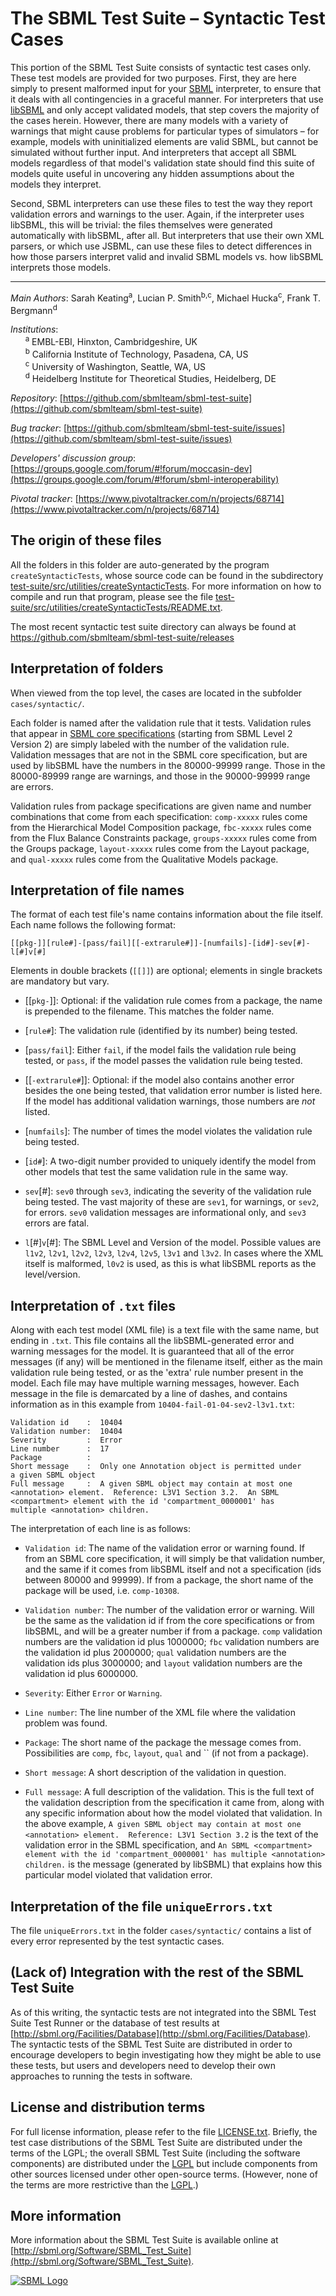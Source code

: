 The SBML Test Suite – Syntactic Test Cases
==========================================

This portion of the SBML Test Suite consists of syntactic test cases only.  These test models are provided for two purposes.  First, they are here simply to present malformed input for your [SBML](http://sbml.org) interpreter, to ensure that it deals with all contingencies in a graceful manner.  For interpreters that use [libSBML](http://sbml.org/Software/libSBML) and only accept validated models, that step covers the majority of the cases herein.  However, there are many models with a variety of warnings that might cause problems for particular types of simulators – for example, models with uninitialized elements are valid SBML, but cannot be simulated without further input.  And interpreters that accept all SBML models regardless of that model's validation state should find this suite of models quite useful in uncovering any hidden assumptions about the models they interpret.

Second, SBML interpreters can use these files to test the way they report validation errors and warnings to the user.  Again, if the interpreter uses libSBML, this will be trivial: the files themselves were generated automatically with libSBML, after all.  But interpreters that use their own XML parsers, or which use JSBML, can use these files to detect differences in how those parsers interpret valid and invalid SBML models vs. how libSBML interprets those models.

----
*Main Authors*: Sarah Keating<sup>a</sup>, Lucian P. Smith<sup>b,c</sup>, Michael Hucka<sup>c</sup>, Frank T. Bergmann<sup>d</sup>

*Institutions*:<br>
&nbsp;&nbsp;&nbsp;&nbsp;&nbsp;&nbsp;<sup>a</sup> EMBL-EBI, Hinxton, Cambridgeshire, UK<br>
&nbsp;&nbsp;&nbsp;&nbsp;&nbsp;&nbsp;<sup>b</sup> California Institute of Technology, Pasadena, CA, US<br>
&nbsp;&nbsp;&nbsp;&nbsp;&nbsp;&nbsp;<sup>c</sup> University of Washington, Seattle, WA, US<br>
&nbsp;&nbsp;&nbsp;&nbsp;&nbsp;&nbsp;<sup>d</sup> Heidelberg Institute for Theoretical Studies, Heidelberg, DE<br>

*Repository*:   [https://github.com/sbmlteam/sbml-test-suite](https://github.com/sbmlteam/sbml-test-suite)

*Bug tracker*:   [https://github.com/sbmlteam/sbml-test-suite/issues](https://github.com/sbmlteam/sbml-test-suite/issues)

*Developers' discussion group*: [https://groups.google.com/forum/#!forum/moccasin-dev](https://groups.google.com/forum/#!forum/sbml-interoperability)

*Pivotal tracker*: [https://www.pivotaltracker.com/n/projects/68714](https://www.pivotaltracker.com/n/projects/68714)


The origin of these files
-------------------------

All the folders in this folder are auto-generated by the program `createSyntacticTests`, whose source code can be found in the subdirectory [test-suite/src/utilities/createSyntacticTests](../../src/utilities/createSyntacticTests). For more information on how to compile and run that program, please see the file [test-suite/src/utilities/createSyntacticTests/README.txt](../../src/utilities/createSyntacticTests/README.txt).

The most recent syntactic test suite directory can always be found at https://github.com/sbmlteam/sbml-test-suite/releases


Interpretation of folders
-------------------------

When viewed from the top level, the cases are located in the subfolder `cases/syntactic/`.

Each folder is named after the validation rule that it tests.  Validation rules that appear in [SBML core specifications](http://sbml.org/Documents/Specifications) (starting from SBML Level 2 Version 2) are simply labeled with the number of the validation rule.  Validation messages that are not in the SBML core specification, but are used by libSBML have the numbers in the 80000-99999 range.  Those in the 80000-89999 range are warnings, and those in the 90000-99999 range are errors.

Validation rules from package specifications are given name and number combinations that come from each specification: `comp-xxxxx` rules come from the Hierarchical Model Composition package, `fbc-xxxxx` rules come from the Flux Balance Constraints package, `groups-xxxxx` rules come from the Groups package, `layout-xxxxx` rules come from the Layout package, and `qual-xxxxx` rules come from the Qualitative Models package.


Interpretation of file names
----------------------------

The format of each test file's name contains information about the
file itself.  Each name follows the following format:

```
[[pkg-]][rule#]-[pass/fail][[-extrarule#]]-[numfails]-[id#]-sev[#]-l[#]v[#]
```

Elements in double brackets (`[[]]`) are optional; elements in single brackets are mandatory but vary.

* [[`pkg-`]]: Optional: if the validation rule comes from a package, the name is prepended to the filename.  This matches the folder name.

* [`rule#`]: The validation rule (identified by its number) being tested.

* [`pass/fail`]: Either `fail`, if the model fails the validation rule being tested, or `pass`, if the model passes the validation rule being tested.

* [[`-extrarule#`]]: Optional: if the model also contains another error besides the one being tested, that validation error number is listed here.  If the model has additional validation warnings, those numbers are *not* listed.

* [`numfails`]: The number of times the model violates the validation rule being tested.

* [`id#`]: A two-digit number provided to uniquely identify the model from other models that test the same validation rule in the same way.

* `sev`[#]: `sev0` through `sev3`, indicating the severity of the validation rule being tested.  The vast majority of these are `sev1`, for warnings, or `sev2`, for errors.  `sev0` validation messages are informational only, and `sev3` errors are fatal.

* `l`[#]`v`[#]: The SBML Level and Version of the model.  Possible values are `l1v2`, `l2v1`, `l2v2`, `l2v3`, `l2v4`, `l2v5`, `l3v1` and `l3v2`.  In cases where the XML itself is malformed, `l0v2` is used, as this is what libSBML reports as the level/version.


Interpretation of `.txt` files
------------------------------

Along with each test model (XML file) is a text file with the same name, but ending in `.txt`. This file contains all the libSBML-generated error and warning messages for the model.  It is guaranteed that all of the error messages (if any) will be mentioned in the filename itself, either as the main validation rule being tested, or as the 'extra' rule number present in the model.  Each file may have multiple warning messages, however.  Each message in the file is demarcated by a line of dashes, and contains information as in this example from `10404-fail-01-04-sev2-l3v1.txt`:

```
Validation id    :	10404
Validation number:	10404
Severity         :	Error
Line number      :	17
Package          :	
Short message    :	Only one Annotation object is permitted under
a given SBML object
Full message     :	A given SBML object may contain at most one
<annotation> element.  Reference: L3V1 Section 3.2.  An SBML
<compartment> element with the id 'compartment_0000001' has
multiple <annotation> children.
```

The interpretation of each line is as follows:

* `Validation id`: The name of the validation error or warning found. 
If from an SBML core specification, it will simply be that validation number, and the same if it comes from libSBML itself and not a specification (ids between 80000 and 99999).  If from a package, the short name of the package will be used, i.e. `comp-10308`.

* `Validation number`: The number of the validation error or warning.  Will be the same as the validation id if from the core specifications or from libSBML, and will be a greater number if from a package.  `comp` validation numbers are the validation id plus 1000000; `fbc` validation numbers are the validation id plus 2000000; `qual` validation numbers are the validation ids plus 3000000; and `layout` validation numbers are the validation id plus 6000000.

* `Severity`: Either `Error` or `Warning`.

* `Line number`: The line number of the XML file where the validation problem was found.

* `Package`: The short name of the package the message comes from.  Possibilities are `comp`, `fbc`, `layout`, `qual` and `` (if not from a package).

* `Short message`: A short description of the validation in question.

* `Full message`: A full description of the validation.  This is the full text of the validation description from the specification it came from, along with any specific information about how the model violated that validation.  In the above example, `A given SBML object may contain at most one <annotation> element.  Reference: L3V1 Section 3.2` is the text of the validation error in the SBML specification, and `An SBML <compartment> element with the id 'compartment_0000001' has multiple <annotation> children.` is the message (generated by libSBML) that explains how this particular model violated that validation error.


Interpretation of the file `uniqueErrors.txt`
---------------------------------------------

The file `uniqueErrors.txt` in the folder `cases/syntactic/` contains a list of every error represented by the test syntactic cases.


(Lack of) Integration with the rest of the SBML Test Suite
----------------------------------------------------------

As of this writing, the syntactic tests are not integrated into the SBML Test Suite Test Runner or the database of test results at [http://sbml.org/Facilities/Database](http://sbml.org/Facilities/Database).  The syntactic tests of the SBML Test Suite are distributed in order to encourage developers to begin investigating how they might be able to use these tests, but users and developers need to develop their own approaches to running the tests in software.


License and distribution terms
------------------------------

For full license information, please refer to the file [LICENSE.txt](../LICENSE.txt).  Briefly, the test case distributions of the SBML Test Suite are distributed under the terms of the LGPL; the overall SBML Test Suite (including the software components) are distributed under the [LGPL](https://www.gnu.org/licenses/old-licenses/lgpl-2.1.en.html) but include components from other sources licensed under other open-source terms.  (However, none of the terms are more restrictive than the [LGPL](https://www.gnu.org/licenses/old-licenses/lgpl-2.1.en.html).)


More information
----------------

More information about the SBML Test Suite is available online at
[http://sbml.org/Software/SBML_Test_Suite](http://sbml.org/Software/SBML_Test_Suite).

[![SBML Logo](https://raw.githubusercontent.com/sbmlteam/sbml-test-suite/develop/src/misc/graphics-originals/Official-sbml-supported-70.jpg)](http://sbml.org)
